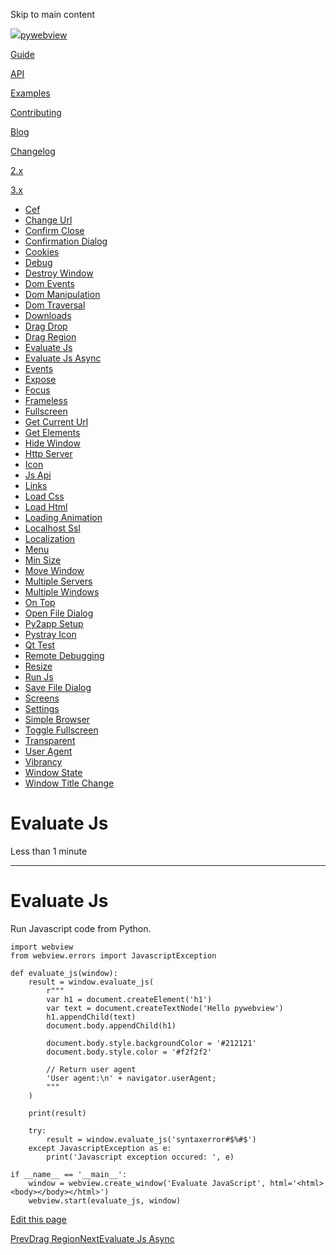 Skip to main content

[![](..\\..\\..\\logo-no-text.png)pywebview](/)

[Guide](/guide/)

[API](/api/)

[Examples](/examples/)

[Contributing](/contributing/)

[Blog](/blog/)

[Changelog](/changelog)

[2.x](https://pywebview.flowrl.com/2.4)

[3.x](https://pywebview.flowrl.com/3.7)

[](https://github.com/r0x0r/pywebview)

  * [Cef](/examples/cef)
  * [Change Url](/examples/change_url)
  * [Confirm Close](/examples/confirm_close)
  * [Confirmation Dialog](/examples/confirmation_dialog)
  * [Cookies](/examples/cookies)
  * [Debug](/examples/debug)
  * [Destroy Window](/examples/destroy_window)
  * [Dom Events](/examples/dom_events)
  * [Dom Manipulation](/examples/dom_manipulation)
  * [Dom Traversal](/examples/dom_traversal)
  * [Downloads](/examples/downloads)
  * [Drag Drop](/examples/drag_drop)
  * [Drag Region](/examples/drag_region)
  * [Evaluate Js](/examples/evaluate_js)
  * [Evaluate Js Async](/examples/evaluate_js_async)
  * [Events](/examples/events)
  * [Expose](/examples/expose)
  * [Focus](/examples/focus)
  * [Frameless](/examples/frameless)
  * [Fullscreen](/examples/fullscreen)
  * [Get Current Url](/examples/get_current_url)
  * [Get Elements](/examples/get_elements)
  * [Hide Window](/examples/hide_window)
  * [Http Server](/examples/http_server)
  * [Icon](/examples/icon)
  * [Js Api](/examples/js_api)
  * [Links](/examples/links)
  * [Load Css](/examples/load_css)
  * [Load Html](/examples/load_html)
  * [Loading Animation](/examples/loading_animation)
  * [Localhost Ssl](/examples/localhost_ssl)
  * [Localization](/examples/localization)
  * [Menu](/examples/menu)
  * [Min Size](/examples/min_size)
  * [Move Window](/examples/move_window)
  * [Multiple Servers](/examples/multiple_servers)
  * [Multiple Windows](/examples/multiple_windows)
  * [On Top](/examples/on_top)
  * [Open File Dialog](/examples/open_file_dialog)
  * [Py2app Setup](/examples/py2app_setup)
  * [Pystray Icon](/examples/pystray_icon)
  * [Qt Test](/examples/qt_test)
  * [Remote Debugging](/examples/remote_debugging)
  * [Resize](/examples/resize)
  * [Run Js](/examples/run_js)
  * [Save File Dialog](/examples/save_file_dialog)
  * [Screens](/examples/screens)
  * [Settings](/examples/settings)
  * [Simple Browser](/examples/simple_browser)
  * [Toggle Fullscreen](/examples/toggle_fullscreen)
  * [Transparent](/examples/transparent)
  * [User Agent](/examples/user_agent)
  * [Vibrancy](/examples/vibrancy)
  * [Window State](/examples/window_state)
  * [Window Title Change](/examples/window_title_change)



# Evaluate Js

Less than 1 minute

* * *

# Evaluate Js

Run Javascript code from Python.
    
    
    import webview
    from webview.errors import JavascriptException
    
    def evaluate_js(window):
        result = window.evaluate_js(
            r"""
            var h1 = document.createElement('h1')
            var text = document.createTextNode('Hello pywebview')
            h1.appendChild(text)
            document.body.appendChild(h1)
    
            document.body.style.backgroundColor = '#212121'
            document.body.style.color = '#f2f2f2'
    
            // Return user agent
            'User agent:\n' + navigator.userAgent;
            """
        )
    
        print(result)
    
        try:
            result = window.evaluate_js('syntaxerror#$%#$')
        except JavascriptException as e:
            print('Javascript exception occured: ', e)
    
    if __name__ == '__main__':
        window = webview.create_window('Evaluate JavaScript', html='<html><body></body></html>')
        webview.start(evaluate_js, window)

[Edit this page](https://github.com/r0x0r/pywebview/edit/docs/docs/examples/evaluate_js.md)

[PrevDrag Region](/examples/drag_region)[NextEvaluate Js Async](/examples/evaluate_js_async)
